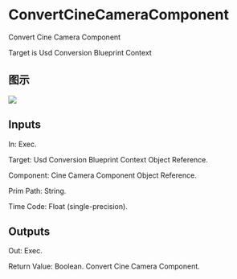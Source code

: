 # ConvertCineCameraComponent

Convert Cine Camera Component

Target is Usd Conversion Blueprint Context

## 图示

![]($-20221218-18220270.png)

## Inputs

In: Exec.

Target: Usd Conversion Blueprint Context Object Reference.

Component: Cine Camera Component Object Reference.

Prim Path: String.

Time Code: Float (single-precision).  

## Outputs

Out: Exec.

Return Value: Boolean. Convert Cine Camera Component.


